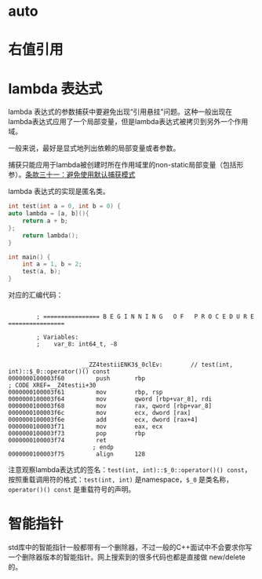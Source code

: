 # auto

# 右值引用

# lambda 表达式

lambda 表达式的参数捕获中要避免出现“引用悬挂”问题。这种一般出现在lambda表达式应用了一个局部变量，但是lambda表达式被拷贝到另外一个作用域。

一般来说，最好是显式地列出依赖的局部变量或者参数。

捕获只能应用于lambda被创建时所在作用域里的non-static局部变量（包括形参）。[条款三十一：避免使用默认捕获模式](https://cntransgroup.github.io/EffectiveModernCppChinese/6.LambdaExpressions/item31.html)

lambda 表达式的实现是匿名类。

```C++
int test(int a = 0, int b = 0) {
auto lambda = [a, b](){
    return a + b;
};
    return lambda();
}

int main() {
    int a = 1, b = 2;
    test(a, b);
}
```

对应的汇编代码：

```

        ; ================ B E G I N N I N G   O F   P R O C E D U R E ================

        ; Variables:
        ;    var_8: int64_t, -8


                     __ZZ4testiiENK3$_0clEv:        // test(int, int)::$_0::operator()() const
0000000100003f60         push       rbp                                         ; CODE XREF=__Z4testii+30
0000000100003f61         mov        rbp, rsp
0000000100003f64         mov        qword [rbp+var_8], rdi
0000000100003f68         mov        rax, qword [rbp+var_8]
0000000100003f6c         mov        ecx, dword [rax]
0000000100003f6e         add        ecx, dword [rax+4]
0000000100003f71         mov        eax, ecx
0000000100003f73         pop        rbp
0000000100003f74         ret
                        ; endp
0000000100003f75         align      128
```

注意观察lambda表达式的签名：`test(int, int)::$_0::operator()() const`，按照重载调用符的格式：`test(int, int)` 是namespace，`$_0` 是类名称，`operator()() const` 是重载符号的声明。

# 智能指针

std库中的智能指针一般都带有一个删除器，不过一般的C++面试中不会要求你写一个删除器版本的智能指针。网上搜索到的很多代码也都是直接做 new/delete 的。


